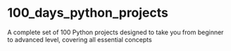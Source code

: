 # 100_days_python_projects
A complete set of 100 Python projects designed to take you from beginner to advanced level, covering all essential concepts
